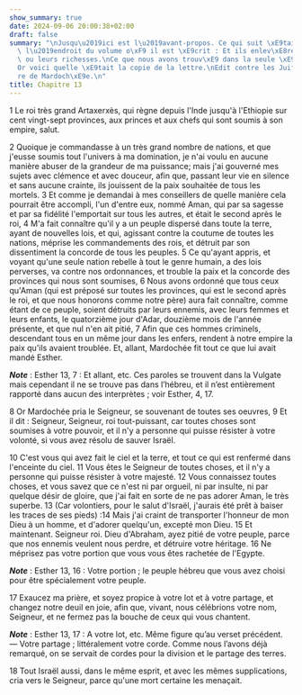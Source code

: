 ```yaml
---
show_summary: true
date: 2024-09-06 20:00:38+02:00
draft: false
summary: "\nJusqu\u2019ici est l\u2019avant-propos. Ce qui suit \xE9tait mis \xE0\
  \ l\u2019endroit du volume o\xF9 il est \xE9crit : Et ils enlev\xE8rent leurs biens\
  \ ou leurs richesses.\nCe que nous avons trouv\xE9 dans la seule \xE9dition Vulgate.\n\
  Or voici quelle \xE9tait la copie de la lettre.\nEdit contre les Juifs.\nPri\xE8\
  re de Mardoch\xE9e.\n"
title: Chapitre 13
---
```





1 Le roi très grand Artaxerxès, qui règne depuis l'Inde jusqu'à l'Ethiopie sur cent vingt-sept provinces, aux princes et aux chefs qui sont soumis à son empire, salut.


2 Quoique je commandasse à un très grand nombre de nations, et que j'eusse soumis tout l'univers à ma domination, je n'ai voulu en aucune manière abuser de la grandeur de ma puissance; mais j'ai gouverné mes sujets avec clémence et avec douceur, afin que, passant leur vie en silence et sans aucune crainte, ils jouissent de la paix souhaitée de tous les mortels. 3 Et comme je demandai à mes conseillers de quelle manière cela pourrait être accompli, l'un d'entre eux, nommé Aman, qui par sa sagesse et par sa fidélité l'emportait sur tous les autres, et était le second après le roi, 4 M'a fait connaître qu'il y a un peuple dispersé dans toute la terre, ayant de nouvelles lois, et qui, agissant contre la coutume de toutes les nations, méprise les commandements des rois, et détruit par son dissentiment la concorde de tous les peuples. 5 Ce qu'ayant appris, et voyant qu'une seule nation rebelle à tout le genre humain, a des lois perverses, va contre nos ordonnances, et trouble la paix et la concorde des provinces qui
nous sont soumises, 6 Nous avons ordonné que tous ceux qu'Aman (qui est préposé sur toutes les provinces, qui est le second après le roi, et que nous honorons comme notre père) aura fait connaître, comme étant de ce peuple, soient détruits par leurs ennemis, avec leurs femmes et leurs enfants, le quatorzième jour d'Adar, douzième mois de l'année présente, et que nul n'en ait pitié, 7 Afin que ces hommes criminels, descendant tous en un même jour dans les enfers, rendent à notre empire la paix qu'ils avaient troublée.
Et, allant, Mardochée fit tout ce que lui avait mandé Esther.

***Note*** :  Esther 13, 7 : Et allant, etc. Ces paroles se trouvent dans la Vulgate mais cependant il ne se trouve pas dans l’hébreu, et il n’est entièrement rapporté dans aucun des interprètes ; voir Esther, 4, 17.


8 Or Mardochée pria le Seigneur, se souvenant de toutes ses oeuvres, 9 Et il dit : Seigneur, Seigneur, roi tout-puissant, car toutes choses sont soumises à votre pouvoir, et il n'y a personne qui puisse résister à votre volonté, si vous avez résolu de sauver Israël.


10 C'est vous qui avez fait le ciel et la terre, et tout ce qui est renfermé dans l'enceinte du ciel. 11 Vous êtes le Seigneur de toutes choses, et il n'y a personne qui puisse résister à votre majesté. 12 Vous connaissez toutes choses, et vous savez que ce n'est ni par orgueil, ni par insulte, ni par quelque désir de gloire, que j'ai fait en sorte de ne pas adorer Aman, le très superbe. 13 (Car volontiers, pour le salut d'Israël, j'aurais été prêt à baiser les traces de ses pieds) :14 Mais j'ai craint de transporter l'honneur de mon Dieu à un homme, et d'adorer quelqu'un, excepté mon Dieu. 15 Et maintenant. Seigneur roi. Dieu d'Abraham, ayez pitié de votre peuple, parce que nos ennemis veulent nous perdre, et détruire votre héritage. 16 Ne méprisez pas votre portion que vous vous êtes rachetée de l'Egypte.

***Note*** :  Esther 13, 16 : Votre portion ; le peuple hébreu que vous avez choisi pour être spécialement votre peuple.

17 Exaucez ma prière, et soyez propice à votre lot et à votre partage, et changez notre deuil en joie, afin que, vivant, nous célébrions votre nom, Seigneur, et ne fermez pas la bouche de ceux qui vous chantent.

***Note*** :  Esther 13, 17 : A votre lot, etc. Même figure qu’au verset précédent. ― Votre partage ; littéralement votre corde. Comme nous l’avons déjà remarqué, on se servait de cordes pour la division et le partage des terres.


18 Tout Israël aussi, dans le même esprit, et avec les mêmes supplications, cria vers le Seigneur, parce qu'une mort certaine les menaçait.

